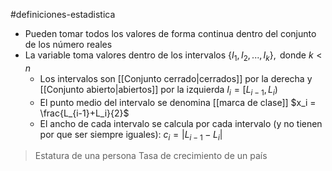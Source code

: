 #definiciones-estadistica 

- Pueden tomar todos los valores de forma continua dentro del conjunto de los número reales
- La variable toma valores dentro de los intervalos $\{I_1, I_2, ..., I_k\},  \text{ donde } k < n$
	- Los intervalos son [[Conjunto cerrado|cerrados]] por la derecha y [[Conjunto abierto|abiertos]] por la izquierda $I_i = [L_{i-1},L_i)$
	- El punto medio del intervalo se denomina [[marca de clase]] $x_i = \frac{L_{i-1}+L_i}{2}$
	- El ancho de cada intervalo se calcula por cada intervalo (y no tienen por que ser siempre iguales): $c_i = |L_{i-1}-L_i|$

>Estatura de una persona
>Tasa de crecimiento de un país